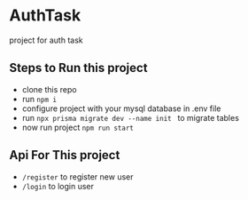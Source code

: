 # AuthTask
project for auth task 
## Steps to Run this project
- clone this repo
- run ```npm i``` 
- configure project with your mysql database in .env file 
- run ```npx prisma migrate dev --name init ``` to migrate tables
- now run project ```npm run start```

## Api For This project 
- ```/register``` to register new user
- ```/login``` to login user
